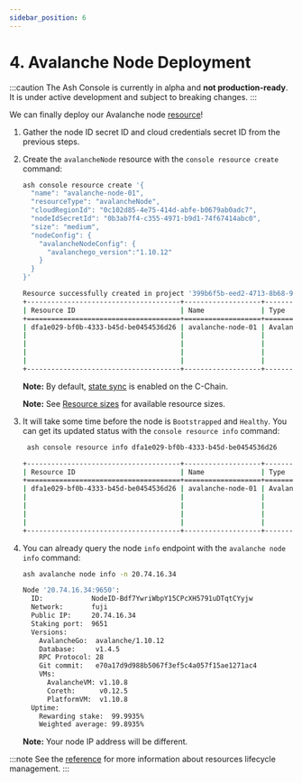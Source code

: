 ```yaml
---
sidebar_position: 6
---
```


# 4. Avalanche Node Deployment

:::caution
The Ash Console is currently in alpha and **not production-ready**. It is under active development and subject to breaking changes.
:::

We can finally deploy our Avalanche node [resource](/docs/console/glossary#resource)!

1. Gather the node ID secret ID and cloud credentials secret ID from the previous steps.
2. Create the `avalancheNode` resource with the `console resource create` command:

   ```bash title="Command"
   ash console resource create '{
     "name": "avalanche-node-01",
     "resourceType": "avalancheNode",
     "cloudRegionId": "0c102d85-4e75-414d-abfe-b0679ab0adc7",
     "nodeIdSecretId": "0b3ab7f4-c355-4971-b9d1-74f67414abc0",
     "size": "medium",
     "nodeConfig": {
       "avalancheNodeConfig": {
         "avalanchego_version":"1.10.12"
       }
     }
   }'
   ```

   ```bash title="Output"
   Resource successfully created in project '399b6f5b-eed2-4713-8b68-993643babfd0'!
   +--------------------------------------+-------------------+---------------+--------------------------------------+--------+------------------+---------+--------------------------+
   | Resource ID                          | Name              | Type          | Cloud region ID                      | Size   | Created at       | Status  | Resource specific        |
   +======================================+===================+===============+======================================+========+==================+=========+==========================+
   | dfa1e029-bf0b-4333-b45d-be0454536d26 | avalanche-node-01 | AvalancheNode | 0c102d85-4e75-414d-abfe-b0679ab0adc7 | Medium | 2023-11-12T10:41 | Pending |  IP address   | pending  |
   |                                      |                   |               |                                      |        |                  |         |  Running      | false    |
   |                                      |                   |               |                                      |        |                  |         |  Bootstrapped | [false]  |
   |                                      |                   |               |                                      |        |                  |         |  Healthy      | [false]  |
   |                                      |                   |               |                                      |        |                  |         |  Restart req. | false    |
   +--------------------------------------+-------------------+---------------+--------------------------------------+--------+------------------+---------+--------------------------+
   ```

   **Note:** By default, [state sync](https://docs.avax.network/nodes/configure/chain-config-flags#state-sync) is enabled on the C-Chain.

   **Note:** See [Resource sizes](/docs/console/reference/resource-management#resource-sizes) for available resource sizes.

3. It will take some time before the node is `Bootstrapped` and `Healthy`. You can get its updated status with the `console resource info` command:

   ```bash title="Command"
    ash console resource info dfa1e029-bf0b-4333-b45d-be0454536d26
   ```

   ```bash title="Output"
   +--------------------------------------+-------------------+---------------+--------------------------------------+--------+------------------+---------+------------------------------+
   | Resource ID                          | Name              | Type          | Cloud region ID                      | Size   | Created at       | Status  | Resource specific            |
   +======================================+===================+===============+======================================+========+==================+=========+==============================+
   | dfa1e029-bf0b-4333-b45d-be0454536d26 | avalanche-node-01 | AvalancheNode | 0c102d85-4e75-414d-abfe-b0679ab0adc7 | Medium | 2023-11-12T10:41 | Running |  IP address   | 20.74.16.34  |
   |                                      |                   |               |                                      |        |                  |         |  Running      | true         |
   |                                      |                   |               |                                      |        |                  |         |  Bootstrapped | [false]      |
   |                                      |                   |               |                                      |        |                  |         |  Healthy      | [false]      |
   |                                      |                   |               |                                      |        |                  |         |  Restart req. | false        |
   +--------------------------------------+-------------------+---------------+--------------------------------------+--------+------------------+---------+------------------------------+
   ```

4. You can already query the node `info` endpoint with the `avalanche node info` command:

   ```bash title="Command"
   ash avalanche node info -n 20.74.16.34
   ```

   ```bash title="Output"
   Node '20.74.16.34:9650':
     ID:            NodeID-Bdf7YwriWbpY15CPcXH5791uDTqtCYyjw
     Network:       fuji
     Public IP:     20.74.16.34
     Staking port:  9651
     Versions:
       AvalancheGo:  avalanche/1.10.12
       Database:     v1.4.5
       RPC Protocol: 28
       Git commit:   e70a17d9d988b5067f3ef5c4a057f15ae1271ac4
       VMs:
         AvalancheVM: v1.10.8
         Coreth:      v0.12.5
         PlatformVM:  v1.10.8
     Uptime:
       Rewarding stake:  99.9935%
       Weighted average: 99.8935%
   ```

   **Note:** Your node IP address will be different.

:::note
See the [reference](/docs/console/reference/resource-management) for more information about resources lifecycle management.
:::
